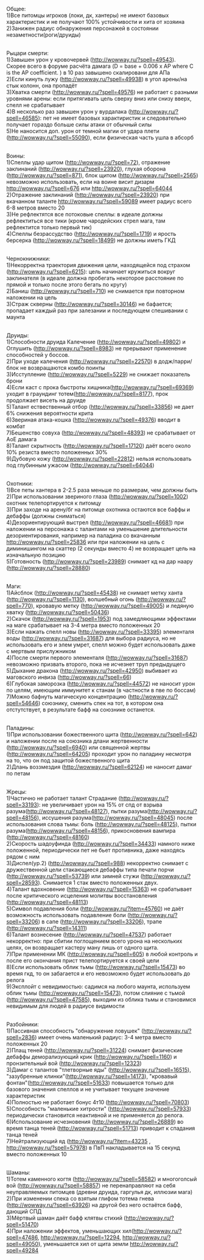 Общее:<br>
1)Все питомцы игроков (локи, дк, хантеры) не имеют базовых характеристик и не получают 100% устойчивости и хита от хозяина<br>
2)Занижен радиус обнаружения персонажей в состоянии незаметности(роги/друиды)<br><br>


Рыцари смерти:<br>
1)Завышен урон у кровочервей (http://wowway.ru/?spell=49543). <br>
Скорее всего в форуме расчёта дамага (D = base + 0.006 x AP where C is the AP coefficient. ) в 10 раз завышено скалировани для АПа<br>
2)Если кинуть лужу (http://wowway.ru/?spell=49938) в угол арены/на стык колонн, она пропадёт<br>
3)Хватка смерти (http://wowway.ru/?spell=49576) не работает с разными уровнями арены: если притягивать цель сверху вниз или снизу вверх, спелл не срабатывает<br>
4)В несколько раз завышен урон у вурдалака (http://wowway.ru/?spell=46585): пет не имеет базовых характиристик и следовательно получает гораздо больше силы атаки от обычный силы<br>
5)Не наносится доп. урон от темной магии от удара плети (http://wowway.ru/?spell=55090), если физическая часть ушла в абсорб<br><br>


Воины:<br>
1)Спеллы удар щитом (http://wowway.ru/?spell=72), отражение заклинаний (http://wowway.ru/?spell=23920), глухая оборона (http://wowway.ru/?spell=871), блок щитом (http://wowway.ru/?spell=2565) невозможно использовать, если на воине висит дизарм http://wowway.ru/?spell=676 или http://wowway.ru/?spell=64044 <br>
2)Отражение заклинаний (http://wowway.ru/?spell=23920) при вкачанном таланте http://wowway.ru/?spell=59089 имеет радиус всего 6-8 метров вместо 20<br>
3)Не рефлектятся все потоковые спеллы: в идеале должны рефлектиться все тики (кроме чародейских стрел мага, там рефлектится только первый тик)<br>
4)Спеллы безрассудство (http://wowway.ru/?spell=1719) и ярость берсерка (http://wowway.ru/?spell=18499) не должны иметь ГКД<br><br>


Чернокнижники:<br>
1)Некорректна траектория движения цели, находящейся под страхом (http://wowway.ru/?spell=6215): 
цель начинает кружиться вокруг заклинателя (в идеале должна пробегать некоторое расстояние по прямой и только после этого бегать по кругу)<br>
2)Баниш (http://wowway.ru/?spell=710) не снимается при повторном наложении на цель<br>
3)Страж скверны (http://wowway.ru/?spell=30146) не бафается; пропадает каждый раз при залезании и последующем спешивании с маунта <br><br>


Друиды:<br>
1)Способности друида Калечение (http://wowway.ru/?spell=49802) и Оглушить (http://wowway.ru/?spell=8983) не прерывают применение способностей у боссов.<br>
2)При уходе калечения (http://wowway.ru/?spell=22570) в додж/парри/блок не возвращаются комбо поинты<br>
3)Исступление (http://wowway.ru/?spell=5229) не снижает показатель брони<br>
4)Если каст с прока быстроты хищника(http://wowway.ru/?spell=69369) уходит в граундинг тотем(http://wowway.ru/?spell=8177), прок продолжает висеть на друиде <br>
5)Талант ествественный отбор (http://wowway.ru/?spell=33856) не дает 6% снижения вероятности крита<br>
6)Звериная атака-кошка (http://wowway.ru/?spell=49376) вводит в комбат<br>
7)Бешенство совуха (http://wowway.ru/?spell=48393) не срабатывает от АоЕ дамага<br>
8)Талант скрытность (http://wowway.ru/?spell=17120) даёт всего около 10% резиста вместо положенных 30%<br>
9)Дубовую кожу (http://wowway.ru/?spell=22812) нельзя использовать под глубинным ужасом (http://wowway.ru/?spell=64044)<br><br>


Охотники:<br>
1)Все петы хантера в 2-2.5 раза меньше по размерам, чем должны быть<br>
2)При использовании звериного глаза (http://wowway.ru/?spell=1002) охотник телепортируется к питомцу<br>
3)При заходе на арену/бг на питомце охотника остаются все баффы и дебаффы (должны сниматься)<br>
4)Дезориентирующий выстрел (http://wowway.ru/?spell=46681) при наложении на персонажа с талантами на уменьшение длительности дезориентирования, например  на паладина со вкачанным http://wowway.ru/?spell=25836 или при наложении на цель с диминишингом на скаттер (2 секунды вместо 4) не возвращает цель на изначальную позицию<br>
5)Готовность (http://wowway.ru/?spell=23989) снимает кд на дар наару (http://wowway.ru/?spell=28880)<br><br>


Маги:<br>
1)Айсблок (http://wowway.ru/?spell=45438) не снимает метку ханта (http://wowway.ru/?spell=1130), волшебный огонь (http://wowway.ru/?spell=770), кровавую метку (http://wowway.ru/?spell=49005) и ледяную хватку (http://wowway.ru/?spell=50436)<br>
2)Скачок (http://wowway.ru/?spell=1953) под замедляющими эффектами на маге срабатывает на 3-4 метра вместо положенных 20<br>
3)Если нажать спелл новы (http://wowway.ru/?spell=33395) элементаля воды (http://wowway.ru/?spell=31687) для выбора радиуса, но не использовать его и элем умрет, спелл можно будет использовать даже с мертвым прислужником<br>
4)После смерти первого элементаля (http://wowway.ru/?spell=31687) невозможно призвать второго, пока не исчезнет труп предыдущего<br>
5)Дыхание дракона (http://wowway.ru/?spell=42950) выбивает из маговского инвиза  (http://wowway.ru/?spell=66)<br>
6)Глубокая заморозка (http://wowway.ru/?spell=44572) не наносит урон по целям, имеющим иммунитет к станам (в частности в пве по боссам)<br>
7)Можно бафнуть магическую концентрацию (http://wowway.ru/?spell=54646) союзнику, сменить спек на тот, в котором она отстутствует, в результате бафф на союзнике останется.<br><br>


Паладины:<br>
1)При использовании божественного щита (http://wowway.ru/?spell=642) и наложении после на союзника длани жертвенности (http://wowway.ru/?spell=6940) или священной жертвы (http://wowway.ru/?spell=64205) проходит урон по паладину несмотря на то, что он под защитой божественного щита<br>
2)Длань воззмездия (http://wowway.ru/?spell=62124) не наносит дамаг по петам<br><br>


Жрецы:<br>
1)Частично не работает талант Страдание (http://wowway.ru/?spell=33193): не увеличивает урон на 15% от спд от взрыва разума(http://wowway.ru/?spell=48127), пытки разума(http://wowway.ru/?spell=48156), иссушения разума(http://wowway.ru/?spell=48045) после использования слова тьмы: боль (http://wowway.ru/?spell=48125), пытки разума(http://wowway.ru/?spell=48156), прикосновения вампира (http://wowway.ru/?spell=48160)<br>
2)Скорость шадоуфинда (http://wowway.ru/?spell=34433) намного ниже положенной, периодически пет не бьет противника, даже находясь рядом с ним<br>
3)Диспел(ур.2) (http://wowway.ru/?spell=988) некорректно снимает с дружественной цели стакающиеся дебаффы типа печати порчи (http://wowway.ru/?spell=53739) или зимней стужи (http://wowway.ru/?spell=28593). Снимается 1 стак вместо положенных двух.<br>
4)Талант вдохновение (http://wowway.ru/?spell=15363) не срабатывает после критического исцеления молитвы восстановления (http://wowway.ru/?spell=48113)<br>
5)Символ подавления боли (http://wowway.ru/?item=45760) не даёт возможность использовать подавление боли (http://wowway.ru/?spell=33206) в сапе (http://wowway.ru/?spell=33206), трапе (http://wowway.ru/?spell=14311)<br>
6)Талант вознесение (http://wowway.ru/?spell=47537) работает некорректно: при сбитии поглощением всего урона на нескольких целях, он возвращает кастеру ману лишь от одного щита. <br>
7)При применении МК (http://wowway.ru/?spell=605) в любой контроль и после его окончания прист телепортируется к своей цели <br>
8)Если использовать облик тьмы (http://wowway.ru/?spell=15473) во время гкд, то он забагается и его невозможно будет использовать до релога<br>
9)Эксплойт с невидимостью: садимся на любого маунта, используем облик тьмы (http://wowway.ru/?spell=15473), потом слияние с тьмой (http://wowway.ru/?spell=47585), выходим из облика тьмы и становимся невидимым для людей в радиусе видимости<br><br>


Разбойники:<br>
1)Пассивная способность "обнаружение ловушек" (http://wowway.ru/?spell=2836) имеет очень маленький радиус: 3-4 метра вместо положенных 20<br>
2)Плащ теней (http://wowway.ru/?spell=31224) снимает физические дебаффы деморализующий крик (http://wowway.ru/?spell=1160) и пронзительный вой (http://wowway.ru/?spell=12323)<br>
3)Дамаг с талантов "тлетворные яды" (http://wowway.ru/?spell=16515), "зазубренные клинки"(http://wowway.ru/?spell=14173), "кровавый фонтан"(http://wowway.ru/?spell=51633) повышается только для базового значения спеллов и не учитывает текущее значение характеристик<br>
4)Полностью не работает бонус 4т10 (http://wowway.ru/?spell=70803)<br>
5)Способность "маленькие хитрости" (http://wowway.ru/?spell=57933) периодически становится неактивной и не применяется до релога.<br>
6)Использование исчезновения (http://wowway.ru/?spell=26889) во время танца теней (http://wowway.ru/?spell=51713) приводит к спадания танца теней<br>
7)Нейтрализующий яд (http://wowway.ru/?item=43235 , http://wowway.ru/?spell=57978) в ПвП накладывается на 15 секунд вместо положенных 10<br><br>


Шаманы:<br>
1)Тотем каменного когтя (http://wowway.ru/?spell=58582) и многоголсый вой (http://wowway.ru/?spell=58857) не перенаправляют на себя неуправляемых питомцев (древни друида, гаргулья дк, иллюзии мага)<br>
2)При изменении спека со взятым глифом тотема гнева (http://wowway.ru/?spell=63926) на другой без него остаётся бафф, дающий СПД<br>
3)Мёртвый шаман даёт бафф клятвы стихий (http://wowway.ru/?spell=51470)<br>
4)При наложении эффектов, уменьшающих хил(http://wowway.ru/?spell=47486, http://wowway.ru/?spell=12294, http://wowway.ru/?spell=49050), уменьшается хил от щита земли http://wowway.ru/?spell=49284<br>

